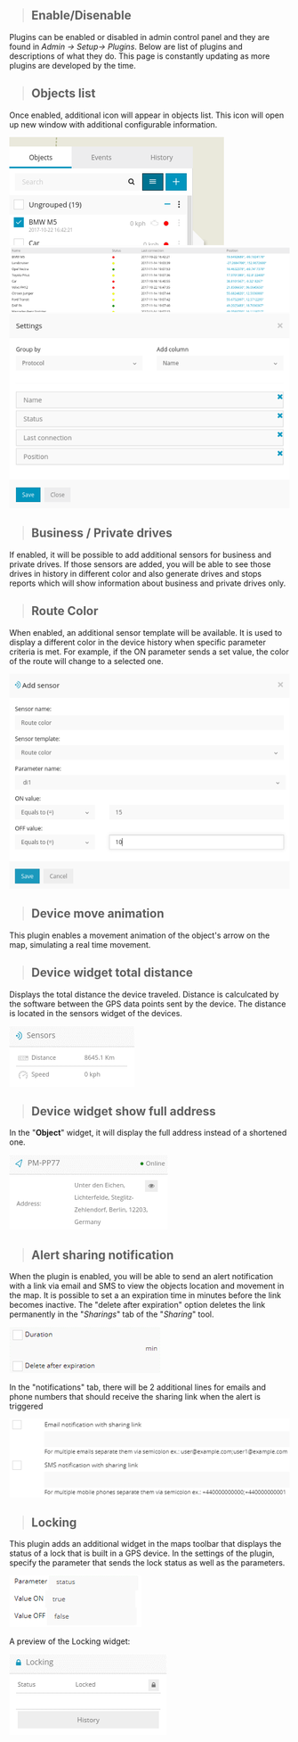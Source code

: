 >## Enable/Disenable

Plugins can be enabled or disabled in admin control panel and they are found in *Admin -> Setup-> Plugins*. Below are list of plugins and descriptions of what they do. This page is constantly updating as more plugins are developed by the time.

>## Objects list

Once enabled, additional icon will appear in objects list. This icon will open up new window with additional configurable information.

<img src="_image/listeobjet.png" alt="listeobjet" width="auto">

<img src="_image/listeobjet2.png" alt="listeobjet2" width="auto">

<img src="_image/listeobjet3.png" alt="listeobjet3" width="auto">

>## Business / Private drives

If enabled, it will be possible to add additional sensors for business and private drives. If those sensors are added, you will be able to see those drives in history in different color and also generate drives and stops reports which will show information about business and private drives only.

>## Route Color

When enabled, an additional sensor template will be available. It is used to display a different color in the device history when specific parameter criteria is met.
For example, if the ON parameter sends a set value, the color of the route will change to a selected one.

<img src="_image/itineraireplgin.png" alt="itineraireplgin" width="auto">

>## Device move animation

This plugin enables a movement animation of the object's arrow on the map, simulating a real time movement.

>## Device widget total distance

Displays the total distance the device traveled. Distance is calculcated by the software between the GPS data points sent by the device. The distance is located in the sensors widget of the devices.

<img src="_image/distancetotale.png" alt="distancetotale" width="auto">

>## Device widget show full address

In the "**Object**" widget, it will display the full address instead of a shortened one.

<img src="_image/adressecomplete.png" alt="adressecomplete" width="auto">

>## Alert sharing notification

When the plugin is enabled, you will be able to send an alert notification with a link via email and SMS to view the objects location and movement in the map.
It is possible to set a an expiration time in minutes before the link becomes inactive. The "delete after expiration" option deletes the link permanently in the "*Sharings*" tab of the "*Sharing*" tool.

<img src="_image/partagealertes.png" alt="partagealertes" width="auto">

In the "notifications" tab, there will be 2 additional lines for emails and phone numbers that should receive the sharing link when the alert is triggered

<img src="_image/partagealertes2.png" alt="partagealertes2" width="auto">

>## Locking

This plugin adds an additional widget in the maps toolbar that displays the status of a lock that is built in a GPS device.
In the settings of the plugin, specify the parameter that sends the lock status as well as the parameters.

<img src="_image/Verrouillage.png" alt="Verrouillage" width="auto">

A preview of the Locking widget:

<img src="_image/Verrouillage2.png" alt="Verrouillage2" width="auto">